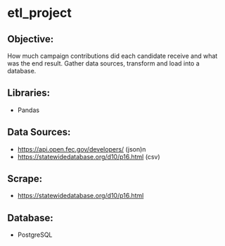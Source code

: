 # etl_project
## Objective:

How much campaign contributions did each candidate receive and what was the end result.
Gather data sources, transform and load into a database. 


## Libraries:
* Pandas

## Data Sources:
* https://api.open.fec.gov/developers/ (json)n
* https://statewidedatabase.org/d10/p16.html (csv)

## Scrape:
* https://statewidedatabase.org/d10/p16.html

## Database:
* PostgreSQL